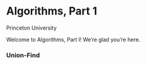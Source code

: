 # Algorithms, Part 1

Princeton University
 

Welcome to Algorithms, Part I! We’re glad you’re here. 



### Union-Find





